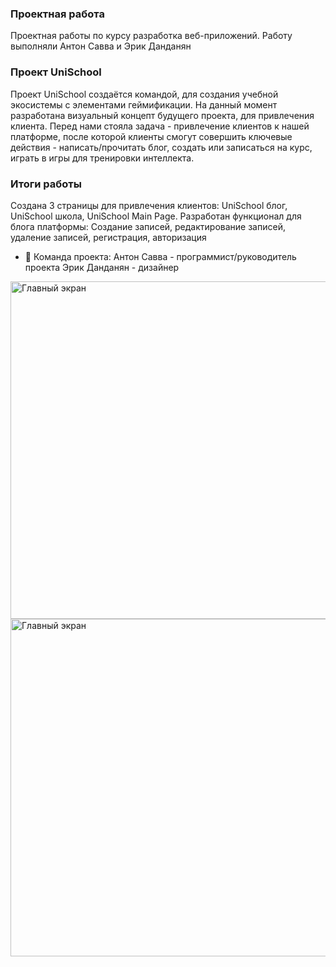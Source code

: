### Проектная работа
Проектная работы по курсу разработка веб-приложений. Работу выполняли Антон Савва и Эрик Данданян

### Проект UniSchool
Проект UniSchool создаётся командой, для создания учебной экосистемы с элементами геймификации.
На данный момент разработана визуальный концепт будущего проекта, для привлечения клиента.
Перед нами стояла задача - привлечение клиентов к нашей платформе, после 
которой клиенты смогут совершить ключевые действия - написать/прочитать блог, создать или записаться на курс, играть в игры для тренировки интеллекта.


### Итоги работы
Создана 3 страницы для привлечения клиентов: UniSchool блог, UniSchool школа, UniSchool Main Page.
Разработан функционал для блога платформы: Создание записей, редактирование записей, удаление записей, регистрация, авторизация


- 👯 Команда проекта: Антон Савва - программист/руководитель проекта
Эрик Данданян - дизайнер



<img width="540" alt="Главный экран" src="https://lh3.googleusercontent.com/u/0/drive-viewer/AFDK6gPg21khnA3Q5iPRKVTsOK71k6PSppSNxayx0xjLQqeXElpEbDRs0RMvGjDfX6uG0duSVb_L2QXNGo7kgUYQjkKnLsx-cQ=w1920-h1002">

<img width="540" alt="Главный экран" src="https://lh3.googleusercontent.com/u/0/drive-viewer/AFDK6gPg21khnA3Q5iPRKVTsOK71k6PSppSNxayx0xjLQqeXElpEbDRs0RMvGjDfX6uG0duSVb_L2QXNGo7kgUYQjkKnLsx-cQ=w1920-h1002](https://lh3.google.com/u/0/d/1cTqxlD-mjN0ZLBVdZOh5Jz8rKwgBiUf8=w200-h190-p-k-nu-iv1">

